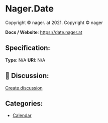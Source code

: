 # Nager.Date


Copyright © nager. at 2021.  Copyright © nager

**Docs / Website**: https://date.nager.at

## Specification:
**Type**:  N/A 
**URI**:  N/A 

## 💬 Discussion:
[Create discussion](link)

## Categories:
- [Calendar](https://github.com/apis-list/apis-list#calendar)





